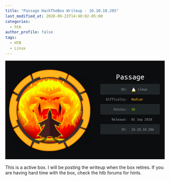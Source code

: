 ```yaml
---
title: "Passage HackTheBox Writeup - 10.10.10.205"
last_modified_at: 2020-09-23T14:40:02-05:00
categories:
  - htb
author_profile: false
tags:
  - HTB
  - Linux
---
```


![image](/assets/images/htb-boxes/passage.png)

This is a active box. I will be posting the writeup when the box retires. If you are having hard time with the box, check the htb forums for hints.

